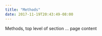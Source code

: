 ```yaml
---
title: "Methods"
date: 2017-11-19T20:43:49-08:00
---
```


Methods, top level of section ... page content
